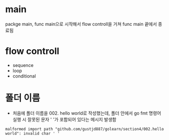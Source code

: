 # main
packge main, func main으로 시작해서 flow controll을 거쳐 func main 끝에서 종료됨

# flow controll
* sequence
* loop
* conditional

# 폴더 이름
* 처음에 폴더 이름을 002. hello world로 작성했는데, 폴더 안에서 go fmt 명령어 실행 시 잘못된 문자 ' '가 포함되어 있다는 메시지 발생함
```
malformed import path "github.com/gustjd887/golearn/section4/002.hello world": invalid char ' '
```

